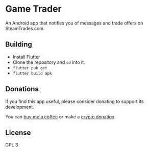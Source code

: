 # Game Trader

An Android app that notifies you of messages and trade offers on SteamTrades.com.

## Building
- Install Flutter
- Clone the repository and `cd` into it.
- `flutter pub get`
- `flutter build apk`

## Donations
If you find this app useful, please consider donating to support its development.

You can [buy me a coffee](https://ko-fi.com/selosh) or make a [crypto donation](https://selosh.gitlab.io/donate/).

## License
GPL 3
